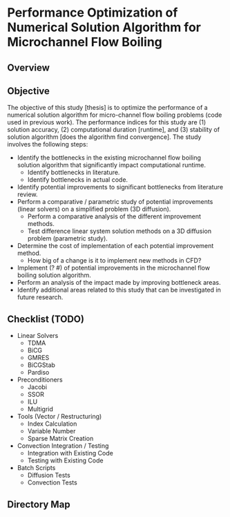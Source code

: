 # Performance Optimization of Numerical Solution Algorithm for Microchannel Flow Boiling

## Overview


## Objective

The objective of this study [thesis] is to optimize the performance of a numerical solution algorithm for micro-channel flow boiling problems (code used in previous work). The performance indices for this study are (1) solution accuracy, (2) computational duration [runtime], and (3) stability of solution algorithm [does the algorithm find convergence]. The study involves the following steps:
- Identify the bottlenecks in the existing microchannel flow boiling solution algorithm that significantly impact computational runtime.
  - Identify bottlenecks in literature.
  - Identify bottlenecks in actual code.
- Identify potential improvements to significant bottlenecks from literature review.
- Perform a comparative / parametric study of potential improvements (linear solvers) on a simplified problem (3D diffusion).
  - Perform a comparative analysis of the different improvement methods.
  - Test difference linear system solution methods on a 3D diffusion problem (parametric study).
- Determine the cost of implementation of each potential improvement method.
  - How big of a change is it to implement new methods in CFD?
- Implement (? #) of potential improvements in the microchannel flow boiling solution algorithm.
- Perform an analysis of the impact made by improving bottleneck areas.
- Identify additional areas related to this study that can be investigated in future research.

## Checklist (TODO)
- Linear Solvers
  - TDMA
  - BiCG
  - GMRES
  - BiCGStab
  - Pardiso
- Preconditioners
  - Jacobi
  - SSOR
  - ILU
  - Multigrid
- Tools (Vector / Restructuring)
  - Index Calculation
  - Variable Number
  - Sparse Matrix Creation
- Convection Integration / Testing
  - Integration with Existing Code
  - Testing with Existing Code
- Batch Scripts
  - Diffusion Tests
  - Convection Tests
  
## Directory Map
